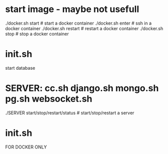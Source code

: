# start image - maybe not usefull
./docker.sh start  # start a docker container
./docker.sh enter  # ssh in a docker container
./docker.sh restart  # restart a docker container
./docker.sh stop  # stop a docker container

# init.sh
start database

# SERVER: cc.sh django.sh mongo.sh pg.sh websocket.sh
./SERVER start/stop/restart/status  # start/stop/restart a server


# __init__.sh
FOR DOCKER ONLY

